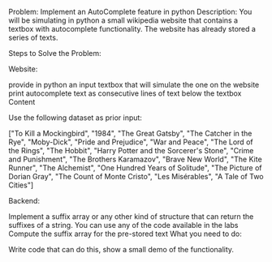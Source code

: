 Problem: Implement an AutoComplete feature in python
Description: You will be simulating in python a small wikipedia website that contains a textbox with autocomplete functionality. The website has already stored a series of texts.

Steps to Solve the Problem:

Website:

provide in python an input textbox that will simulate the one on the website
print autocomplete text as consecutive lines of text below the textbox
Content

Use the following dataset as prior input:

["To Kill a Mockingbird", "1984", "The Great Gatsby", "The Catcher in the Rye", "Moby-Dick", "Pride and Prejudice", "War and Peace", "The Lord of the Rings", "The Hobbit", "Harry Potter and the Sorcerer's Stone", "Crime and Punishment", "The Brothers Karamazov", "Brave New World", "The Kite Runner", "The Alchemist", "One Hundred Years of Solitude", "The Picture of Dorian Gray", "The Count of Monte Cristo", "Les Misérables", "A Tale of Two Cities"]

Backend:

Implement a suffix array or any other kind of structure that can return the suffixes of a string. You can use any of the code available in the labs
Compute the suffix array for the pre-stored text
What you need to do:

Write code that can do this, show a small demo of the functionality.

